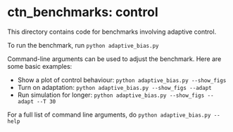 # ctn_benchmarks: control

This directory contains code for benchmarks involving adaptive control.

To run the benchmark, run `python adaptive_bias.py`

Command-line arguments can be used to adjust the benchmark.  Here are some
basic examples:

 * Show a plot of control behaviour: `python adaptive_bias.py --show_figs`
 * Turn on adaptation: `python adaptive_bias.py --show_figs --adapt`
 * Run simulation for longer: `python adaptive_bias.py --show_figs --adapt --T 30`

For a full list of command line arguments, do `python adaptive_bias.py --help`
